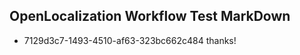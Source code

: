 ## OpenLocalization Workflow Test MarkDown
* 7129d3c7-1493-4510-af63-323bc662c484 thanks!

<!--HONumber=Jul16_HO5-->



